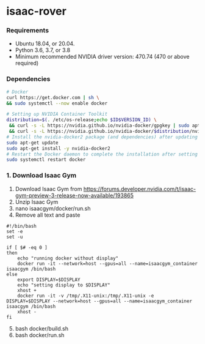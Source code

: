 # isaac-rover

<!---<details><summary>Docker (click to expand)</summary>--->

### Requirements

- Ubuntu 18.04, or 20.04.
- Python 3.6, 3.7, or 3.8
- Minimum recommended NVIDIA driver version: 470.74 (470 or above required)

  
### Dependencies
  ```bash
# Docker
curl https://get.docker.com | sh \
  && sudo systemctl --now enable docker
  
# Setting up NVIDIA Container Toolkit
distribution=$(. /etc/os-release;echo $ID$VERSION_ID) \
   && curl -s -L https://nvidia.github.io/nvidia-docker/gpgkey | sudo apt-key add - \
   && curl -s -L https://nvidia.github.io/nvidia-docker/$distribution/nvidia-docker.list | sudo tee /etc/apt/sources.list.d/nvidia-docker.list
# Install the nvidia-docker2 package (and dependencies) after updating the package listing:
sudo apt-get update
sudo apt-get install -y nvidia-docker2
# Restart the Docker daemon to complete the installation after setting the default runtime:
sudo systemctl restart docker

```
  
### 1. Download Isaac Gym
  
  1. Download Isaac Gym from https://forums.developer.nvidia.com/t/isaac-gym-preview-3-release-now-available/193865
  2. Unzip Isaac Gym
  3. nano isaacgym/docker/run.sh
  4. Remove all text and paste
```
#!/bin/bash
set -e
set -u

if [ $# -eq 0 ]
then
    echo "running docker without display"
    docker run -it --network=host --gpus=all --name=isaacgym_container isaacgym /bin/bash
else
    export DISPLAY=$DISPLAY
	echo "setting display to $DISPLAY"
	xhost +
	docker run -it -v /tmp/.X11-unix:/tmp/.X11-unix -e DISPLAY=$DISPLAY --network=host --gpus=all --name=isaacgym_container isaacgym /bin/bash
	xhost -
fi
```
5. bash docker/build.sh
6. bash docker/run.sh <display>
  

<!---</details>--->
